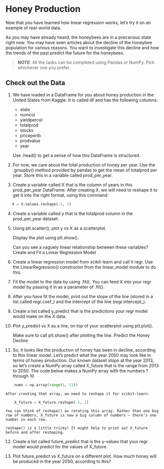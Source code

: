 # Honey Production

Now that you have learned how linear regression works, let’s try it on an example of real-world data.

As you may have already heard, the honeybees are in a precarious state right now. You may have seen articles about the decline of the honeybee population for various reasons. You want to investigate this decline and how the trends of the past predict the future for the honeybees.

 > **_NOTE:_**  All the tasks can be completed using Pandas or NumPy. Pick whichever one you prefer.

## Check out the Data

1. We have loaded in a DataFrame for you about honey production in the United States from Kaggle. It is called df and has the following columns:

   - state
   - numcol
   - yieldpercol
   - totalprod
   - stocks
   - priceperlb
   - prodvalue
   - year

   Use .head() to get a sense of how this DataFrame is structured.

2. For now, we care about the total production of honey per year. Use the .groupby() method provided by pandas to get the mean of totalprod per year.
   Store this in a variable called prod_per_year.

3. Create a variable called X that is the column of years in this prod_per_year DataFrame.
   After creating X, we will need to reshape it to get it into the right format, using this command:
```python
   X = X.values.reshape(-1, 1)
```

4. Create a variable called y that is the totalprod column in the prod_per_year dataset.

5. Using plt.scatter(), plot y vs X as a scatterplot.

   Display the plot using plt.show().

   Can you see a vaguely linear relationship between these variables?
   Create and Fit a Linear Regression Model

6. Create a linear regression model from scikit-learn and call it regr.
   Use the LinearRegression() constructor from the linear_model module to do this.

7. Fit the model to the data by using .fit(). You can feed X into your regr model by passing it in as a parameter of .fit().

8. After you have fit the model, print out the slope of the line (stored in a list called regr.coef_) and the intercept of the line (regr.intercept_).

9. Create a list called y_predict that is the predictions your regr model would make on the X data.

10. Plot y_predict vs X as a line, on top of your scatterplot using plt.plot().

    Make sure to call plt.show() after plotting the line.
    Predict the Honey Decline

11. So, it looks like the production of honey has been in decline, according to this linear model. Let’s predict what the year 2050 may look like in terms of honey production.
    Our known dataset stops at the year 2013, so let’s create a NumPy array called X_future that is the range from 2013 to 2050. The code below makes a NumPy array with the numbers 1 through 10
```python
    nums = np.array(range(1, 11))
```
    After creating that array, we need to reshape it for scikit-learn.
```python
    X_future = X_future.reshape(-1, 1)
```
    You can think of reshape() as rotating this array. Rather than one big row of numbers, X_future is now a big column of numbers — there’s one number in each row.

    reshape() is a little tricky! It might help to print out X_future before and after reshaping.

12. Create a list called future_predict that is the y-values that your regr model would predict for the values of X_future.

13. Plot future_predict vs X_future on a different plot.
    How much honey will be produced in the year 2050, according to this?

